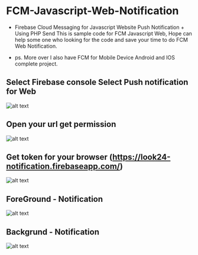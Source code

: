 # FCM-Javascript-Web-Notification
* Firebase Cloud Messaging for Javascript Website Push Notification + Using PHP Send
This is sample code for FCM Javascript Web, Hope can help some one who looking for the code and save your time to do FCM Web Notification.

* ps. More over I also have FCM for Mobile Device Android and IOS complete project.


## Select Firebase console Select Push notification for Web
![alt text](https://firebasestorage.googleapis.com/v0/b/look24-notification.appspot.com/o/Firebase-Cloud-Messaging.png?alt=media&token=3d17bb90-7d7b-4d98-adb6-1ab49212c4d9)

## Open your url get permission
![alt text](https://firebasestorage.googleapis.com/v0/b/look24-notification.appspot.com/o/Grant-permission.png?alt=media&token=d641b408-9501-4467-a817-17be502f601d)

## Get token for your browser (https://look24-notification.firebaseapp.com/)
![alt text](https://firebasestorage.googleapis.com/v0/b/look24-notification.appspot.com/o/get-browser-fcm-token.png?alt=media&token=7146b89c-78b3-4818-805c-8762bfd52d2e)

## ForeGround - Notification 
![alt text](https://firebasestorage.googleapis.com/v0/b/look24-notification.appspot.com/o/FCM-Web-Push-ForeGround-Pravee-Wiangin.png?alt=media&token=f9b663eb-ecd0-407f-be5b-a259c0c6960c)

## Backgrund - Notification
![alt text](https://firebasestorage.googleapis.com/v0/b/look24-notification.appspot.com/o/FCM-Web-Push-Background-Pravee-Wiangin.png?alt=media&token=2a875697-b8e2-41bf-81e9-5ae6b4d9745e)
